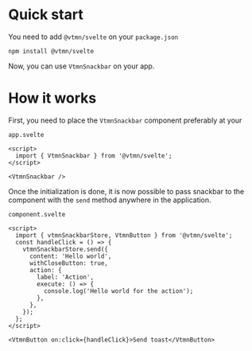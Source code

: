 # Quick start

You need to add `@vtmn/svelte` on your `package.json`

```
npm install @vtmn/svelte
```

Now, you can use `VtmnSnackbar` on your app.

# How it works

First, you need to place the `VtmnSnackbar` component preferably at your

`app.svelte`

```svelte
<script>
  import { VtmnSnackbar } from '@vtmn/svelte';
</script>

<VtmnSnackbar />
```

Once the initialization is done, it is now possible to pass snackbar to the component with the `send` method anywhere in the application.

`component.svelte`

```svelte
<script>
  import { vtmnSnackbarStore, VtmnButton } from '@vtmn/svelte';
  const handleClick = () => {
    vtmnSnackbarStore.send({
      content: 'Hello world',
      withCloseButton: true,
      action: {
        label: 'Action',
        execute: () => {
          console.log('Hello world for the action');
        },
      },
    });
  };
</script>

<VtmnButton on:click={handleClick}>Send toast</VtmnButton>
```
